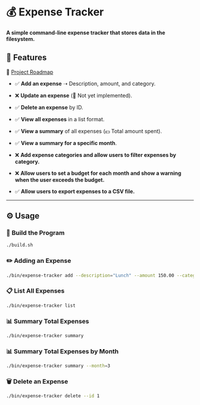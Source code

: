 # 💰 **Expense Tracker**

**A simple command-line expense tracker that stores data in the filesystem.**

## 🚀 **Features**

🔗 [Project Roadmap](https://roadmap.sh/projects/expense-tracker)

- ✅ **Add an expense** ➝ Description, amount, and category.
- ❌ **Update an expense** (🚧 Not yet implemented).
- ✅ **Delete an expense** by ID.
- ✅ **View all expenses** in a list format.
- ✅ **View a summary** of all expenses (💵 Total amount spent).
- ✅ **View a summary for a specific month**.

- ❌ **Add expense categories and allow users to filter expenses by category.**
- ❌ **Allow users to set a budget for each month and show a warning when the user exceeds the budget.**
- ✅ **Allow users to export expenses to a CSV file.**

---

## ⚙️ **Usage**

### 🔨 **Build the Program**

```sh
./build.sh
```

### ✏️ **Adding an Expense**

```sh
./bin/expense-tracker add --description="Lunch" --amount 150.00 --category="Food"
```

### 📋 **List All Expenses**

```sh
./bin/expense-tracker list
```

### 📊 **Summary Total Expenses**

```sh
./bin/expense-tracker summary
```

### 📊 **Summary Total Expenses by Month**

```sh
./bin/expense-tracker summary --month=3
```

### 🗑️ **Delete an Expense**

```sh
./bin/expense-tracker delete --id 1
```
